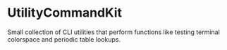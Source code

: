 # UtilityCommandKit
Small collection of CLI utilities that perform functions like testing terminal colorspace and periodic table lookups.
